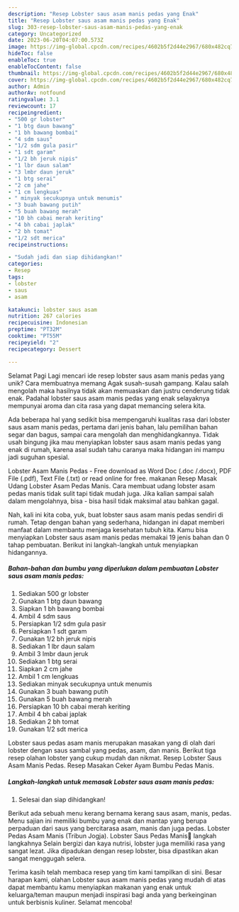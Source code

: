 ```yaml
---
description: "Resep Lobster saus asam manis pedas yang Enak"
title: "Resep Lobster saus asam manis pedas yang Enak"
slug: 303-resep-lobster-saus-asam-manis-pedas-yang-enak
category: Uncategorized
date: 2023-06-20T04:07:00.573Z
image: https://img-global.cpcdn.com/recipes/4602b5f2d44e2967/680x482cq70/lobster-saus-asam-manis-pedas-foto-resep-utama.jpg
hideToc: false
enableToc: true
enableTocContent: false
thumbnail: https://img-global.cpcdn.com/recipes/4602b5f2d44e2967/680x482cq70/lobster-saus-asam-manis-pedas-foto-resep-utama.jpg
cover: https://img-global.cpcdn.com/recipes/4602b5f2d44e2967/680x482cq70/lobster-saus-asam-manis-pedas-foto-resep-utama.jpg
author: Admin
authorAv: notfound
ratingvalue: 3.1
reviewcount: 17
recipeingredient:
- "500 gr lobster"
- "1 btg daun bawang"
- "1 bh bawang bombai"
- "4 sdm saus"
- "1/2 sdm gula pasir"
- "1 sdt garam"
- "1/2 bh jeruk nipis"
- "1 lbr daun salam"
- "3 lmbr daun jeruk"
- "1 btg serai"
- "2 cm jahe"
- "1 cm lengkuas"
- " minyak secukupnya untuk menumis"
- "3 buah bawang putih"
- "5 buah bawang merah"
- "10 bh cabai merah keriting"
- "4 bh cabai japlak"
- "2 bh tomat"
- "1/2 sdt merica"
recipeinstructions:

- "Sudah jadi dan siap dihidangkan!"
categories:
- Resep
tags:
- lobster
- saus
- asam

katakunci: lobster saus asam 
nutrition: 267 calories
recipecuisine: Indonesian
preptime: "PT32M"
cooktime: "PT55M"
recipeyield: "2"
recipecategory: Dessert

---
```



Selamat Pagi Lagi mencari ide resep lobster saus asam manis pedas yang unik? Cara membuatnya memang Agak susah-susah gampang. Kalau salah mengolah maka hasilnya tidak akan memuaskan dan justru cenderung tidak enak. Padahal lobster saus asam manis pedas yang enak selayaknya mempunyai aroma dan cita rasa yang dapat memancing selera kita.


Ada beberapa hal yang sedikit bisa mempengaruhi kualitas rasa dari lobster saus asam manis pedas, pertama dari jenis bahan, lalu pemilihan bahan segar dan bagus, sampai cara mengolah dan menghidangkannya. Tidak usah bingung jika mau menyiapkan lobster saus asam manis pedas yang enak di rumah, karena asal sudah tahu caranya maka hidangan ini mampu jadi suguhan spesial.

Lobster Asam Manis Pedas - Free download as Word Doc (.doc /.docx), PDF File (.pdf), Text File (.txt) or read online for free. makanan Resep Masak Udang Lobster Asam Pedas Manis. Cara membuat udang lobster asam pedas manis tidak sulit tapi tidak mudah juga. Jika kalian sampai salah dalam mengolahnya, bisa - bisa hasil tidak maksimal atau bahkan gagal.


Nah, kali ini kita coba, yuk, buat lobster saus asam manis pedas sendiri di rumah. Tetap dengan bahan yang sederhana, hidangan ini dapat memberi manfaat dalam membantu menjaga kesehatan tubuh kita. Kamu bisa menyiapkan Lobster saus asam manis pedas memakai 19 jenis bahan dan 0 tahap pembuatan. Berikut ini langkah-langkah untuk menyiapkan hidangannya.

<!--inarticleads1-->

##### Bahan-bahan dan bumbu yang diperlukan dalam pembuatan Lobster saus asam manis pedas:

1. Sediakan 500 gr lobster
1. Gunakan 1 btg daun bawang
1. Siapkan 1 bh bawang bombai
1. Ambil 4 sdm saus
1. Persiapkan 1/2 sdm gula pasir
1. Persiapkan 1 sdt garam
1. Gunakan 1/2 bh jeruk nipis
1. Sediakan 1 lbr daun salam
1. Ambil 3 lmbr daun jeruk
1. Sediakan 1 btg serai
1. Siapkan 2 cm jahe
1. Ambil 1 cm lengkuas
1. Sediakan  minyak secukupnya untuk menumis
1. Gunakan 3 buah bawang putih
1. Gunakan 5 buah bawang merah
1. Persiapkan 10 bh cabai merah keriting
1. Ambil 4 bh cabai japlak
1. Sediakan 2 bh tomat
1. Gunakan 1/2 sdt merica


Lobster saus pedas asam manis merupakan masakan yang di olah dari lobster dengan saus sambal yang pedas, asam, dan manis. Berikut tiga resep olahan lobster yang cukup mudah dan nikmat. Resep Lobster Saus Asam Manis Pedas. Resep Masakan Ceker Ayam Bumbu Pedas Manis. 

<!--inarticleads2-->

##### Langkah-langkah untuk memasak Lobster saus asam manis pedas:


1. Selesai dan siap dihidangkan!

Berikut ada sebuah menu kerang bernama kerang saus asam, manis, pedas. Menu sajian ini memiliki bumbu yang enak dan mantap yang berupa perpaduan dari saus yang bercitarasa asam, manis dan juga pedas. Lobster Pedas Asam Manis (Tribun Jogja). Lobster Saus Pedas Manis🦞 langkah langkahnya Selain bergizi dan kaya nutrisi, lobster juga memiliki rasa yang sangat lezat. Jika dipadukan dengan resep lobster, bisa dipastikan akan sangat menggugah selera. 

Terima kasih telah membaca resep yang tim kami tampilkan di sini. Besar harapan kami, olahan Lobster saus asam manis pedas yang mudah di atas dapat membantu kamu menyiapkan makanan yang enak untuk keluarga/teman maupun menjadi inspirasi bagi anda yang berkeinginan untuk berbisnis kuliner. Selamat mencoba!

